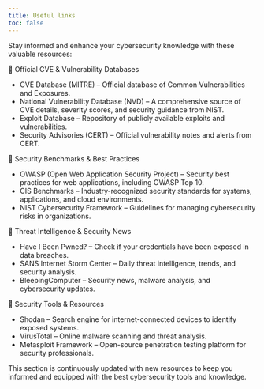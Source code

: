 ```yaml
---
title: Useful links
toc: false
---
```


Stay informed and enhance your cybersecurity knowledge with these valuable resources:

🔹 Official CVE & Vulnerability Databases
- CVE Database (MITRE) – Official database of Common Vulnerabilities and Exposures.
- National Vulnerability Database (NVD) – A comprehensive source of CVE details, severity scores, and security guidance from NIST.
- Exploit Database – Repository of publicly available exploits and vulnerabilities.
- Security Advisories (CERT) – Official vulnerability notes and alerts from CERT.

🔹 Security Benchmarks & Best Practices
- OWASP (Open Web Application Security Project) – Security best practices for web applications, including OWASP Top 10.
- CIS Benchmarks – Industry-recognized security standards for systems, applications, and cloud environments.
- NIST Cybersecurity Framework – Guidelines for managing cybersecurity risks in organizations.

🔹 Threat Intelligence & Security News
- Have I Been Pwned? – Check if your credentials have been exposed in data breaches.
- SANS Internet Storm Center – Daily threat intelligence, trends, and security analysis.
- BleepingComputer – Security news, malware analysis, and cybersecurity updates.

🔹 Security Tools & Resources
- Shodan – Search engine for internet-connected devices to identify exposed systems.
- VirusTotal – Online malware scanning and threat analysis.
- Metasploit Framework – Open-source penetration testing platform for security professionals.

This section is continuously updated with new resources to keep you informed and equipped with the best cybersecurity tools and knowledge. 